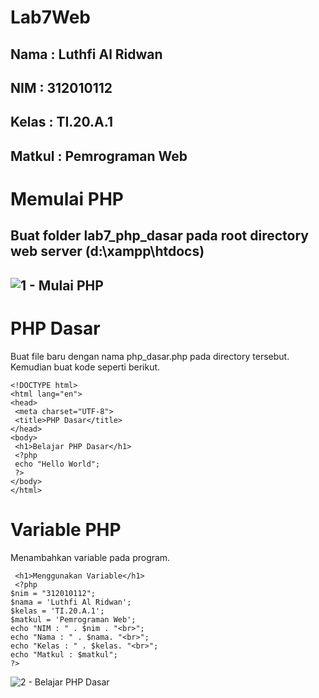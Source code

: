 # Lab7Web
## Nama     : Luthfi Al Ridwan
## NIM      : 312010112
## Kelas    : TI.20.A.1
## Matkul   : Pemrograman Web

# Memulai PHP
Buat folder lab7_php_dasar pada root directory web server (d:\xampp\htdocs)
----------
![1 - Mulai PHP](https://user-images.githubusercontent.com/73066008/169034314-76527a76-0aa3-4771-8c2a-5f0b049c72f3.png)
----------
# PHP Dasar
Buat file baru dengan nama php_dasar.php pada directory tersebut. Kemudian buat kode seperti berikut.

    <!DOCTYPE html>
    <html lang="en">
    <head>
     <meta charset="UTF-8">
     <title>PHP Dasar</title>
    </head>
    <body>
     <h1>Belajar PHP Dasar</h1>
     <?php
     echo "Hello World";
     ?>
    </body>
    </html>

# Variable PHP
Menambahkan variable pada program.

     <h1>Menggunakan Variable</h1>
     <?php
    $nim = "312010112";
    $nama = 'Luthfi Al Ridwan';
    $kelas = 'TI.20.A.1';
    $matkul = 'Pemrograman Web';
    echo "NIM : " . $nim . "<br>";
    echo "Nama : " . $nama. "<br>";
    echo "Kelas : " . $kelas. "<br>";
    echo "Matkul : $matkul";
    ?>

![2 - Belajar PHP Dasar](https://user-images.githubusercontent.com/73066008/169035921-460c2c37-9fd8-4470-a49e-cfffc182cd67.png)
